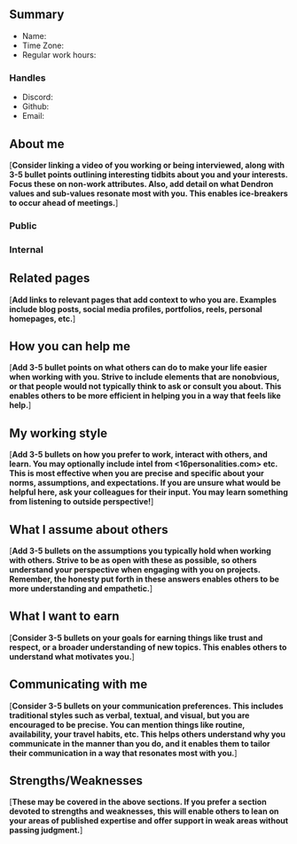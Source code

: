 
<!-- 
This template will help you build out your very own README, a great tool for transparently letting others know what it's like to work with you, and how you prefer to be communicated with. 

Everyone should fill out the following sections:
- summary
- handles
- about me

Everything else is optional.  You can remove those you aren't comfortable filling out, and add sections that are germane to you. 
-->

## Summary

- Name:
- Time Zone:
- Regular work hours:

### Handles
- Discord:
- Github:
- Email:

## About me

[**Consider linking a video of you working or being interviewed, along with 3-5 bullet points outlining interesting tidbits about you and your interests. Focus these on non-work attributes. Also, add detail on what Dendron values and sub-values resonate most with you. This enables ice-breakers to occur ahead of meetings.**]

### Public
<!-- NOTE: everything in public will be added to https://www.dendron.so/about -->

### Internal 
<!-- This will only be visible inside the team -->

## Related pages

[**Add links to relevant pages that add context to who you are. Examples include blog posts, social media profiles, portfolios, reels, personal homepages, etc.**]

## How you can help me

[**Add 3-5 bullet points on what others can do to make your life easier when working with you. Strive to include elements that are nonobvious, or that people would not typically think to ask or consult you about. This enables others to be more efficient in helping you in a way that feels like help.**]

## My working style

[**Add 3-5 bullets on how you prefer to work, interact with others, and learn. You may optionally include intel from <16personalities.com> etc. This is most effective when you are precise and specific about your norms, assumptions, and expectations. If you are unsure what would be helpful here, ask your colleagues for their input. You may learn something from listening to outside perspective!**]

## What I assume about others

[**Add 3-5 bullets on the assumptions you typically hold when working with others. Strive to be as open with these as possible, so others understand your perspective when engaging with you on projects. Remember, the honesty put forth in these answers enables others to be more understanding and empathetic.**]

## What I want to earn

[**Consider 3-5 bullets on your goals for earning things like trust and respect, or a broader understanding of new topics. This enables others to understand what motivates you.**]

## Communicating with me

[**Consider 3-5 bullets on your communication preferences. This includes traditional styles such as verbal, textual, and visual, but you are encouraged to be precise. You can mention things like routine, availability, your travel habits, etc. This helps others understand why you communicate in the manner than you do, and it enables them to tailor their communication in a way that resonates most with you.**]

## Strengths/Weaknesses

[**These may be covered in the above sections. If you prefer a section devoted to strengths and weaknesses, this will enable others to lean on your areas of published expertise and offer support in weak areas without passing judgment.**]
